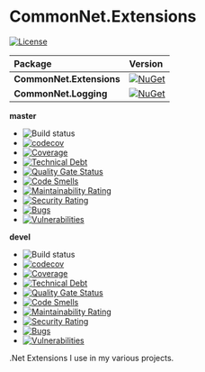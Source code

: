 # CommonNet.Extensions
[![License](https://img.shields.io/github/license/dmako/CommonNetExtensions.svg)](https://github.com/dmako/CommonNetExtensions/blob/devel/LICENSE)

|Package|Version|
|:--|:--|
|**CommonNet.Extensions**|[![NuGet](https://img.shields.io/nuget/v/CommonNet.Extensions.svg)](https://www.nuget.org/packages/CommonNet.Extensions/)
|**CommonNet.Logging**|[![NuGet](https://img.shields.io/nuget/v/CommonNet.Logging.svg)](https://www.nuget.org/packages/CommonNet.Logging/)

**master**
* ![Build status](https://github.com/dmako/CommonNetExtensions/actions/workflows/verify.yml/badge.svg?branch=master)
* [![codecov](https://codecov.io/gh/dmako/CommonNetExtensions/branch/master/graph/badge.svg?token=3DB4YSH9UW)](https://codecov.io/gh/dmako/CommonNetExtensions)
* [![Coverage](https://sonarcloud.io/api/project_badges/measure?project=dmako_CommonNetExtensions&metric=coverage&branch=master)](https://sonarcloud.io/summary/new_code?id=dmako_CommonNetExtensions)
* [![Technical Debt](https://sonarcloud.io/api/project_badges/measure?project=dmako_CommonNetExtensions&metric=sqale_index&branch=master)](https://sonarcloud.io/summary/new_code?id=dmako_CommonNetExtensions)
* [![Quality Gate Status](https://sonarcloud.io/api/project_badges/measure?project=dmako_CommonNetExtensions&metric=alert_status&branch=master)](https://sonarcloud.io/summary/new_code?id=dmako_CommonNetExtensions)
* [![Code Smells](https://sonarcloud.io/api/project_badges/measure?project=dmako_CommonNetExtensions&metric=code_smells&branch=master)](https://sonarcloud.io/summary/new_code?id=dmako_CommonNetExtensions)
* [![Maintainability Rating](https://sonarcloud.io/api/project_badges/measure?project=dmako_CommonNetExtensions&metric=sqale_rating&branch=master)](https://sonarcloud.io/summary/new_code?id=dmako_CommonNetExtensions)
* [![Security Rating](https://sonarcloud.io/api/project_badges/measure?project=dmako_CommonNetExtensions&metric=security_rating&branch=master)](https://sonarcloud.io/summary/new_code?id=dmako_CommonNetExtensions)
* [![Bugs](https://sonarcloud.io/api/project_badges/measure?project=dmako_CommonNetExtensions&metric=bugs&branch=master)](https://sonarcloud.io/summary/new_code?id=dmako_CommonNetExtensions)
* [![Vulnerabilities](https://sonarcloud.io/api/project_badges/measure?project=dmako_CommonNetExtensions&metric=vulnerabilities&branch=master)](https://sonarcloud.io/summary/new_code?id=dmako_CommonNetExtensions)

**devel**
* ![Build status](https://github.com/dmako/CommonNetExtensions/actions/workflows/verify.yml/badge.svg?branch=devel)
* [![codecov](https://codecov.io/gh/dmako/CommonNetExtensions/branch/devel/graph/badge.svg?token=3DB4YSH9UW)](https://codecov.io/gh/dmako/CommonNetExtensions)
* [![Coverage](https://sonarcloud.io/api/project_badges/measure?project=dmako_CommonNetExtensions&metric=coverage&branch=devel)](https://sonarcloud.io/summary/new_code?id=dmako_CommonNetExtensions)
* [![Technical Debt](https://sonarcloud.io/api/project_badges/measure?project=dmako_CommonNetExtensions&metric=sqale_index&branch=devel)](https://sonarcloud.io/summary/new_code?id=dmako_CommonNetExtensions)
* [![Quality Gate Status](https://sonarcloud.io/api/project_badges/measure?project=dmako_CommonNetExtensions&metric=alert_status&branch=devel)](https://sonarcloud.io/summary/new_code?id=dmako_CommonNetExtensions)
* [![Code Smells](https://sonarcloud.io/api/project_badges/measure?project=dmako_CommonNetExtensions&metric=code_smells&branch=devel)](https://sonarcloud.io/summary/new_code?id=dmako_CommonNetExtensions)
* [![Maintainability Rating](https://sonarcloud.io/api/project_badges/measure?project=dmako_CommonNetExtensions&metric=sqale_rating&branch=devel)](https://sonarcloud.io/summary/new_code?id=dmako_CommonNetExtensions)
* [![Security Rating](https://sonarcloud.io/api/project_badges/measure?project=dmako_CommonNetExtensions&metric=security_rating&branch=devel)](https://sonarcloud.io/summary/new_code?id=dmako_CommonNetExtensions)
* [![Bugs](https://sonarcloud.io/api/project_badges/measure?project=dmako_CommonNetExtensions&metric=bugs&branch=devel)](https://sonarcloud.io/summary/new_code?id=dmako_CommonNetExtensions)
* [![Vulnerabilities](https://sonarcloud.io/api/project_badges/measure?project=dmako_CommonNetExtensions&metric=vulnerabilities&branch=devel)](https://sonarcloud.io/summary/new_code?id=dmako_CommonNetExtensions)


.Net Extensions I use in my various projects.
